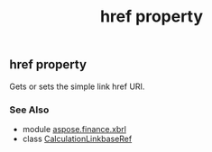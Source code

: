﻿---
title: href property
second_title: Aspose.Finance for Python via .NET API References
description: 
type: docs
weight: 60
url: /python-net/aspose.finance.xbrl/calculationlinkbaseref/href/
is_root: false
---

## href property


Gets or sets the simple link href URI.

### See Also
* module [aspose.finance.xbrl](../../)
* class [CalculationLinkbaseRef](/finance/python-net/aspose.finance.xbrl/calculationlinkbaseref)
